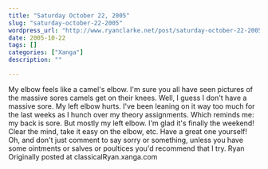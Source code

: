 ```yaml
---
title: "Saturday October 22, 2005"
slug: "saturday-october-22-2005"
wordpress_url: "http://www.ryanclarke.net/post/saturday-october-22-2005/"
date: 2005-10-22
tags: []
categories: ["Xanga"]
description: ""

---
```


My elbow feels like a camel's elbow. I'm sure you all have seen pictures of the massive sores camels get on their knees. Well, I guess I don't have a massive sore. My left elbow hurts. I've been leaning on it way too much for the last weeks as I hunch over my theory assignments. Which reminds me: my back is sore. But mostly my left elbow.
 I'm glad it's finally the weekend! Clear the mind, take it easy on the elbow, etc.
 Have a great one yourself!
 Oh, and don't just comment to say sorry or something, unless you have some ointments or salves or poultices you'd recommend that I try.
 Ryan
Originally posted at classicalRyan.xanga.com
